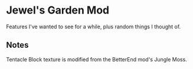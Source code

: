 # Jewel's Garden Mod

Features I've wanted to see for a while, plus random things I thought of.

## Notes

Tentacle Block texture is modified from the BetterEnd mod's Jungle Moss.
